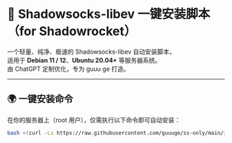 # 🚀 Shadowsocks-libev 一键安装脚本（for Shadowrocket）

一个轻量、纯净、极速的 Shadowsocks-libev 自动安装脚本，  
适用于 **Debian 11 / 12**、**Ubuntu 20.04+** 等服务器系统。  
由 ChatGPT 定制优化，专为 guuu ge 打造。  

---

## 🌍 一键安装命令

在你的服务器上（root 用户），仅需执行以下命令即可自动安装：

```bash
bash <(curl -Ls https://raw.githubusercontent.com/guuuge/ss-only/main/install.sh)
